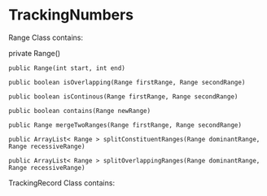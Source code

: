 TrackingNumbers
===============

Range Class contains:

  private Range()
	
	public Range(int start, int end)
	
	public boolean isOverlapping(Range firstRange, Range secondRange)
	
	public boolean isContinous(Range firstRange, Range secondRange)
	
	public boolean contains(Range newRange)
	
	public Range mergeTwoRanges(Range firstRange, Range secondRange)
	
	public ArrayList< Range > splitConstituentRanges(Range dominantRange, Range recessiveRange)
	
	public ArrayList< Range > splitOverlappingRanges(Range dominantRange, Range recessiveRange)
	
	
TrackingRecord Class contains:

